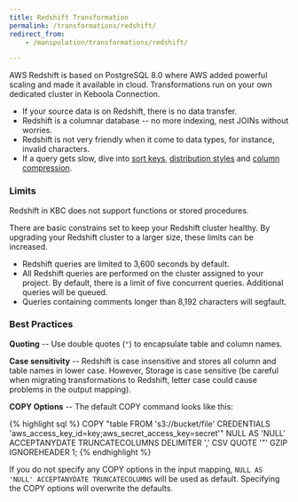 ```yaml
---
title: Redshift Transformation
permalink: /transformations/redshift/
redirect_from:
    - /manipulation/transformations/redshift/

---
```


AWS Redshift is based on PostgreSQL 8.0 where AWS added powerful scaling and made it available in cloud. Transformations run on
your own dedicated cluster in Keboola Connection.

 - If your source data is on Redshift, there is no data transfer.
 - Redshift is a columnar database -- no more indexing, nest JOINs without worries.
 - Redshift is not very friendly when it come to data types, for instance, invalid characters.
 - If a query gets slow, dive into [sort keys](https://docs.aws.amazon.com/redshift/latest/dg/c_best-practices-sort-key.html),
 [distribution styles](https://docs.aws.amazon.com/redshift/latest/dg/c_best-practices-best-dist-key.html) and
 [column compression](https://docs.aws.amazon.com/redshift/latest/dg/c_best-practices-use-auto-compression.html).

### Limits
Redshift in KBC does not support functions or stored procedures.

There are basic constrains set to keep your Redshift cluster healthy. By upgrading your Redshift cluster to a
larger size, these limits can be increased.

- Redshift queries are limited to 3,600 seconds by default.
- All Redshift queries are performed on the cluster assigned to your project. By default, there is a limit of five
concurrent queries. Additional queries will be queued.
- Queries containing comments longer than 8,192 characters will segfault.

### Best Practices

**Quoting** -- Use double quotes (`"`) to encapsulate table and column names.

**Case sensitivity** -- Redshift is case insensitive and stores all column and table names in lower case. However,
Storage is case sensitive (be careful when migrating transformations to Redshift, letter case could cause problems
in the output mapping).

**COPY Options** -- The default COPY command looks like this:

{% highlight sql %}
COPY "table FROM 's3://bucket/file'
CREDENTIALS 'aws_access_key_id=key;aws_secret_access_key=secret'"
NULL AS 'NULL' ACCEPTANYDATE TRUNCATECOLUMNS
DELIMITER ',' CSV QUOTE '"'
GZIP IGNOREHEADER 1;
{% endhighlight %}

If you do not specify any COPY options in the input mapping, `NULL AS 'NULL' ACCEPTANYDATE TRUNCATECOLUMNS` will
be used as default. Specifying the COPY options will overwrite the defaults.
